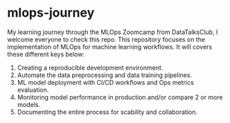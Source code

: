 # mlops-journey
My learning journey through the MLOps Zoomcamp from DataTalksClub, I welcome everyone to check this repo. This repository focuses on the implementation of MLOps for machine learning workflows. It will covers these different keys below:

1. Creating a reproducible development environment.
2. Automate the data preprocessing and data training pipelines.
3. ML model deployment with CI/CD workflows and Ops metrics evaluation.
4. Monitoring model performance in production and/or compare 2 or more models.
5. Documenting the entire process for scability and collaboration.
